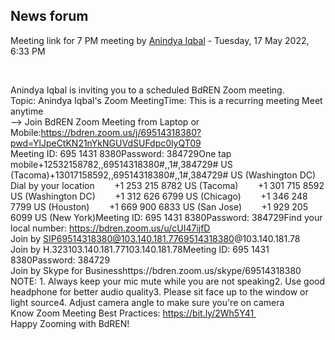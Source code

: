 <h2>News forum</h2><a href="https://moodle.cse.buet.ac.bd/user/view.php?id=10&course=705"></a>
Meeting link for 7 PM meeting
by <a href="https://moodle.cse.buet.ac.bd/user/view.php?id=10&course=705">Anindya Iqbal</a> - Tuesday, 17 May 2022, 6:33 PM


 

Anindya Iqbal is inviting you to a scheduled BdREN Zoom meeting.<br />Topic: Anindya Iqbal's Zoom MeetingTime: This is a recurring meeting Meet anytime<br />--> Join BdREN Zoom Meeting from Laptop or Mobile:https://bdren.zoom.us/j/69514318380?pwd=YlJpeCtKN21nYkNGUVdSUFdpc0lyQT09<br />Meeting ID: 695 1431 8380Password: 384729One tap mobile+12532158782,,69514318380#,,1#,384729# US (Tacoma)+13017158592,,69514318380#,,1#,384729# US (Washington DC)<br />Dial by your location        +1 253 215 8782 US (Tacoma)        +1 301 715 8592 US (Washington DC)        +1 312 626 6799 US (Chicago)        +1 346 248 7799 US (Houston)        +1 669 900 6833 US (San Jose)        +1 929 205 6099 US (New York)Meeting ID: 695 1431 8380Password: 384729Find your local number: https://bdren.zoom.us/u/cUI47ijfD<br />Join by SIP69514318380@103.140.181.7769514318380@103.140.181.78<br />Join by H.323103.140.181.77103.140.181.78Meeting ID: 695 1431 8380Password: 384729<br />Join by Skype for Businesshttps://bdren.zoom.us/skype/69514318380<br />NOTE: 1. Always keep your mic mute while you are not speaking2. Use good headphone for better audio quality3. Please sit face up to the window or light source4. Adjust camera angle to make sure you're on camera<br />Know Zoom Meeting Best Practices: https://bit.ly/2Wh5Y41 <br />Happy Zooming with BdREN!<br />







